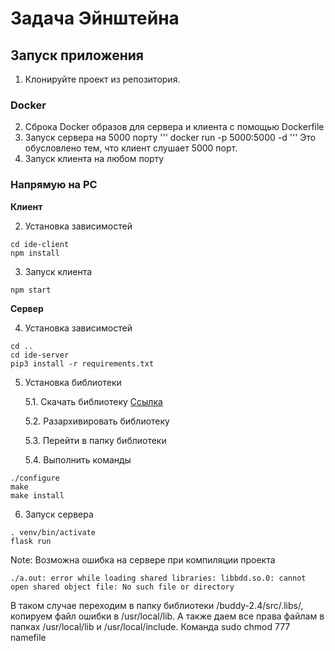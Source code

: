 # Задача Эйнштейна

## Запуск приложения
1. Клонируйте проект из репозитория.

### Docker
2. Сброка Docker образов для сервера и клиента с помощью Dockerfile
3. Запуск сервера на 5000 порту
'''
docker run -p 5000:5000 -d <name-server-image>
'''
Это обусловлено тем, что клиент слушает 5000 порт.
4. Запуск клиента на любом порту

### Напрямую на PC

**Клиент**

2. Установка зависимостей
```
cd ide-client
npm install
```
3. Запуск клиента
```
npm start
```

**Сервер**

4. Установка зависимостей
```
cd ..
cd ide-server
pip3 install -r requirements.txt
```

5. Установка библиотеки

    5.1. Скачать библиотеку [Ссылка](https://sourceforge.net/projects/buddy/files/buddy/BuDDy%202.4/)
    
    5.2. Разархивировать библиотеку 
    
    5.3. Перейти в папку библиотеки

    5.4. Выполнить команды
```
./configure
make
make install
```

6. Запуск сервера
```
. venv/bin/activate
flask run
```

Note: Возможна ошибка на сервере при компиляции проекта 

```
./a.out: error while loading shared libraries: libbdd.so.0: cannot open shared object file: No such file or directory
```
В таком случае переходим в папку библиотеки /buddy-2.4/src/.libs/, копируем файл ошибки в /usr/local/lib.
А также даем все права файлам в папках /usr/local/lib и /usr/local/include. Команда sudo chmod 777 namefile

